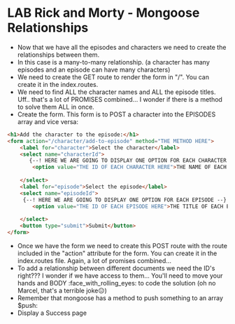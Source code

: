 # LAB Rick and Morty - Mongoose Relationships

- Now that we have all the episodes and characters we need to create the relationships between them. 
- In this case is a many-to-many relationship. (a character has many episodes and an episode can have many characters)
- We need to create the GET route to render the form in "/". You can create it in the index.routes. 
- We need to find ALL the character names and ALL the episode titles. Uff.. that's a lot of PROMISES combined... I wonder if there is a method to solve them ALL in once.
- Create the form. This form is to POST a character into the EPISODES array and vice versa:

```html
<h1>Add the character to the episode:</h1>
<form action="/character/add-to-episode" method="THE METHOD HERE">
    <label for="character">Select the character</label>
    <select name="characterId">
       {--! HERE WE ARE GOING TO DISPLAY ONE OPTION FOR EACH CHARACTER --}
        <option value="THE ID OF EACH CHARACTER HERE">THE NAME OF EACH CHARACTER HERE</option>
     
    </select>
    <label for="episode">Select the episode</label>
    <select name="episodeId">
     {--! HERE WE ARE GOING TO DISPLAY ONE OPTION FOR EACH EPISODE --}
        <option value="THE ID OF EACH EPISODE HERE">THE TITLE OF EACH EPISODE HERE</option>
    
    </select>
    <button type="submit">Submit</button>
</form>
```

- Once we have the form we need to create this POST route with the route included in the "action" attribute for the form. You can create it in the index.routes file. Again, a lot of promises combined...
- To add a relationship between different documents we need the ID's right??? I wonder if we have access to them... You'll need to move your hands and BODY :face_with_rolling_eyes: to code the solution (oh no Marcel, that's a terrible joke:expressionless:)
- Remember that mongoose has a method to push something to an array $push:
- Display a Success page